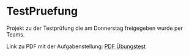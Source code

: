 # TestPruefung
Projekt zu der Testprüfung die am Donnerstag freigegeben wurde per Teams.

Link zu PDF mit der Aufgabenstellung: [PDF Übungstest](https://teams.microsoft.com/_#/pdf/viewer/teams/https:~2F~2Fbsaarau.sharepoint.com~2Fsites~2FMEM18a~2FFreigegebene%20Dokumente~2FEIM~2F5-6_Sem_Datenbanken~2FWebprogrammierung_asp.net~2FPruefung%20asp.net%20mit%20DB%20SQL.pdf?threadId=19:3f5afac5037d4f6b80653982fbb59d70@thread.skype&baseUrl=https:~2F~2Fbsaarau.sharepoint.com~2Fsites~2FMEM18a&fileId=0a8a92fa-4f54-40eb-b057-a2ceda04e857&ctx=files&rootContext=items_view&viewerAction=view)
